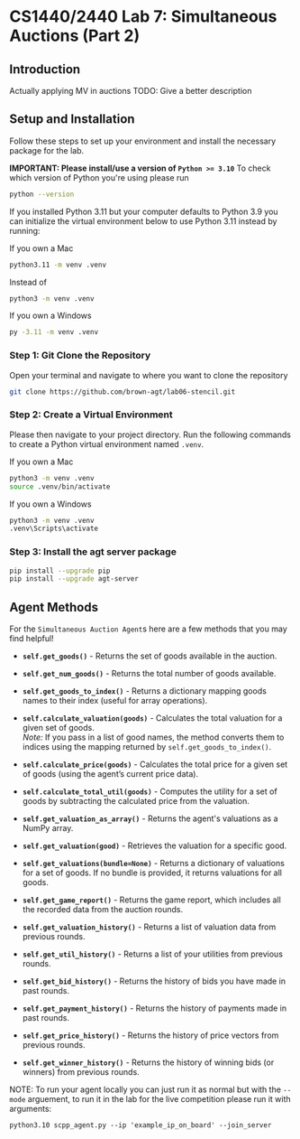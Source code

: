 # CS1440/2440 Lab 7: Simultaneous Auctions (Part 2)

## Introduction

Actually applying MV in auctions TODO: Give a better description

## Setup and Installation

Follow these steps to set up your environment and install the necessary package for the lab.

**IMPORTANT: Please install/use a version of `Python >= 3.10`**
To check which version of Python you're using please run

```bash
python --version
```

If you installed Python 3.11 but your computer defaults to Python 3.9 you can initialize the virtual environment below to use
Python 3.11 instead by running:

If you own a Mac

```bash
python3.11 -m venv .venv
```

Instead of

```bash
python3 -m venv .venv
```

If you own a Windows

```bash
py -3.11 -m venv .venv
```

### Step 1: Git Clone the Repository

Open your terminal and navigate to where you want to clone the repository

```bash
git clone https://github.com/brown-agt/lab06-stencil.git
```

### Step 2: Create a Virtual Environment

Please then navigate to your project directory. Run the following commands to create a Python virtual environment named `.venv`.

If you own a Mac

```bash
python3 -m venv .venv
source .venv/bin/activate
```

If you own a Windows

```bash
python3 -m venv .venv
.venv\Scripts\activate
```

### Step 3: Install the agt server package

```bash
pip install --upgrade pip
pip install --upgrade agt-server
```

## Agent Methods

For the `Simultaneous Auction Agent`s here are a few methods that you may find helpful!

- **`self.get_goods()`**  - Returns the set of goods available in the auction.

- **`self.get_num_goods()`** - Returns the total number of goods available.

- **`self.get_goods_to_index()`** - Returns a dictionary mapping goods names to their index (useful for array operations).

- **`self.calculate_valuation(goods)`** - Calculates the total valuation for a given set of goods.  
  *Note:* If you pass in a list of good names, the method converts them to indices using the mapping returned by `self.get_goods_to_index()`.

- **`self.calculate_price(goods)`**  -  Calculates the total price for a given set of goods (using the agent’s current price data).

- **`self.calculate_total_util(goods)`**  - Computes the utility for a set of goods by subtracting the calculated price from the valuation.

- **`self.get_valuation_as_array()`**  - Returns the agent's valuations as a NumPy array.

- **`self.get_valuation(good)`**  - Retrieves the valuation for a specific good.

- **`self.get_valuations(bundle=None)`** - Returns a dictionary of valuations for a set of goods. If no bundle is provided, it returns valuations for all goods.

- **`self.get_game_report()`**  - Returns the game report, which includes all the recorded data from the auction rounds.

- **`self.get_valuation_history()`**  - Returns a list of valuation data from previous rounds.

- **`self.get_util_history()`** - Returns a list of your utilities from previous rounds.

- **`self.get_bid_history()`** - Returns the history of bids you have made in past rounds.

- **`self.get_payment_history()`** - Returns the history of payments made in past rounds.

- **`self.get_price_history()`** - Returns the history of price vectors from previous rounds.

- **`self.get_winner_history()`** - Returns the history of winning bids (or winners) from previous rounds.

NOTE: To run your agent locally you can just run it as normal but with the `--mode` arguement, to run it in the lab for the live competition please run it with arguments:

```
python3.10 scpp_agent.py --ip 'example_ip_on_board' --join_server
```

